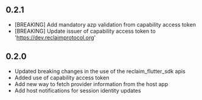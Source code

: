 ## 0.2.1

* [BREAKING] Add mandatory azp validation from capability access token
* [BREAKING] Update issuer of capability access token to 'https://dev.reclaimprotocol.org'

## 0.2.0

- Updated breaking changes in the use of the reclaim_flutter_sdk apis
- Added use of capability access token
- Add new way to fetch provider information from the host app
- Add host notifications for session identity updates
